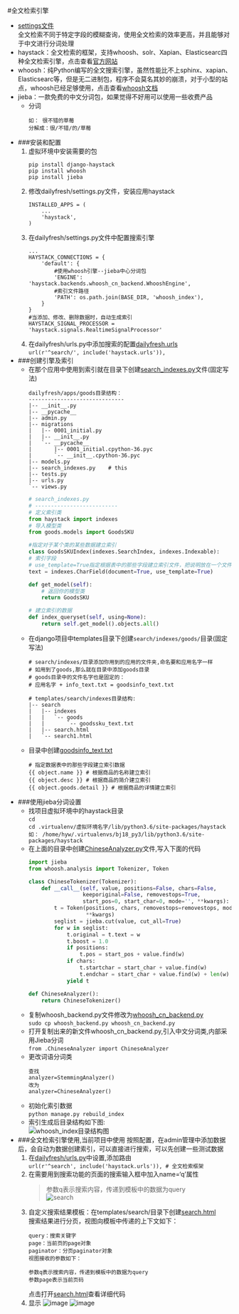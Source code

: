 #全文检索引擎
- [settings文件](../dailyfresh/settings.py)  
全文检索不同于特定字段的模糊查询，使用全文检索的效率更高，并且能够对于中文进行分词处理
- haystack：全文检索的框架，支持whoosh、solr、Xapian、Elasticsearc四种全文检索引擎，点击查看[官方网站](http://haystacksearch.org/)
- whoosh：纯Python编写的全文搜索引擎，虽然性能比不上sphinx、xapian、Elasticsearc等，但是无二进制包，程序不会莫名其妙的崩溃，对于小型的站点，whoosh已经足够使用，点击查看[whoosh文档](https://whoosh.readthedocs.io/en/latest/)
- jieba：一款免费的中文分词包，如果觉得不好用可以使用一些收费产品
    - 分词
        ```
        如： 很不错的草莓
        分解成：很/不错/的/草莓
        ```
- ###安装和配置
    1. 虚拟环境中安装需要的包
        ```
        pip install django-haystack
        pip install whoosh
        pip install jieba
        ```
    2. 修改dailyfresh/settings.py文件，安装应用haystack
        ```
        INSTALLED_APPS = (
            ...
            'haystack',
        )
        ```
    3. 在dailyfresh/settings.py文件中配置搜索引擎
        ```
        ...
        HAYSTACK_CONNECTIONS = {
            'default': {
                #使用whoosh引擎--jieba中心分词包
                'ENGINE': 'haystack.backends.whoosh_cn_backend.WhooshEngine',
                #索引文件路径
                'PATH': os.path.join(BASE_DIR, 'whoosh_index'),
            }
        }
        #当添加、修改、删除数据时，自动生成索引
        HAYSTACK_SIGNAL_PROCESSOR = 'haystack.signals.RealtimeSignalProcessor'
        ```
    4. 在dailyfresh/urls.py中添加搜索的配置[dailyfresh.urls](../dailyfresh/urls.py)  
        `url(r'^search/', include('haystack.urls')),`
- ###创建引擎及索引
    - 在那个应用中使用到索引就在目录下创建[search_indexes.py](../apps/goods/search_indexes.py)文件(固定写法)  
        ```
        dailyfresh/apps/goods目录结构：
        ------------------------------
        |-- __init__.py
        |-- __pycache__
        |-- admin.py
        |-- migrations
        |   |-- 0001_initial.py
        |   |-- __init__.py
        |   `-- __pycache__
        |       |-- 0001_initial.cpython-36.pyc
        |       `-- __init__.cpython-36.pyc
        |-- models.py
        |-- search_indexes.py    # this
        |-- tests.py
        |-- urls.py
        `-- views.py
        ```
        ```python
        # search_indexes.py
        # --------------------------
        # 定义索引类
        from haystack import indexes
        # 导入模型类
        from goods.models import GoodsSKU
        
        #指定对于某个类的某些数据建立索引
        class GoodsSKUIndex(indexes.SearchIndex, indexes.Indexable):
        # 索引字段
        # use_template=True指定根据表中的那些字段建立索引文件，把说明放在一个文件中
        text = indexes.CharField(document=True, use_template=True)
    
        def get_model(self):
            # 返回你的模型类
            return GoodsSKU
    
        # 建立索引的数据
        def index_queryset(self, using=None):
            return self.get_model().objects.all()
        ```
    - 在django项目中templates目录下创建`search/indexes/goods/`目录(固定写法)   
        ```
        # search/indexes/目录添加你用到的应用的文件夹,命名要和应用名字一样
        # 如用到了goods,那么就在目录中添加goods目录
        # goods目录中的文件名字也是固定的： 
        # 应用名字 + info_text.txt = goodsinfo_text.txt 
        
        # templates/search/indexes目录结构:
        |-- search
        |   |-- indexes
        |   |   `-- goods
        |   |       `-- goodssku_text.txt
        |   |-- search.html
        |   `-- search1.html
        ```
    - 目录中创建[goodsinfo_text.txt](../templates/search/indexes/goods/goodssku_text.txt)  
        ```
        # 指定数据表中的那些字段建立索引数据
        {{ object.name }} # 根据商品的名称建立索引
        {{ object.desc }} # 根据商品的简介建立索引
        {{ object.goods.detail }} # 根据商品的详情建立索引
        ```
- ###使用jieba分词设置
    - 找项目虚拟环境中的haystack目录  
    `cd`  
    `cd .virtualenv/虚拟环境名字/lib/python3.6/site-packages/haystack`  
    `如： /home/hyw/.virtualenvs/bj18_py3/lib/python3.6/site-packages/haystack`
    - 在上面的目录中创建[ChineseAnalyzer.py]()文件,写入下面的代码  
        ```python
        import jieba
        from whoosh.analysis import Tokenizer, Token
        
        class ChineseTokenizer(Tokenizer):
            def __call__(self, value, positions=False, chars=False,
                         keeporiginal=False, removestops=True,
                         start_pos=0, start_char=0, mode='', **kwargs):
                t = Token(positions, chars, removestops=removestops, mode=mode,
                          **kwargs)
                seglist = jieba.cut(value, cut_all=True)
                for w in seglist:
                    t.original = t.text = w
                    t.boost = 1.0
                    if positions:
                        t.pos = start_pos + value.find(w)
                    if chars:
                        t.startchar = start_char + value.find(w)
                        t.endchar = start_char + value.find(w) + len(w)
                    yield t
        
        def ChineseAnalyzer():
            return ChineseTokenizer()
        ```
    - 复制whoosh_backend.py文件修改为[whoosh_cn_backend.py](./conf/whoosh_cn_backend.py)  
        `sudo cp whoosh_backend.py whoosh_cn_backend.py`
    - 打开复制出来的新文件whoosh_cn_backend.py,引入中文分词类,内部采用Jieba分词  
        `from .ChineseAnalyzer import ChineseAnalyzer`
    - 更改词语分词类
        ```
        查找
        analyzer=StemmingAnalyzer()
        改为
        analyzer=ChineseAnalyzer()
        ```    
    - 初始化索引数据  
        `python manage.py rebuild_index`
    - 索引生成后目录结构如下图:  
        ![whoosh_index目录结构图](./images/whoosh.png)
- ###全文检索引擎使用,当前项目中使用
    按照配置，在admin管理中添加数据后，会自动为数据创建索引，可以直接进行搜索，可以先创建一些测试数据  
    1. 在[dailyfresh/urls.py](../dailyfresh/urls.py)中设置,添加路由  
        `url(r'^search', include('haystack.urls')), # 全文检索框架`
    2. 在需要用到搜索功能的页面的搜索输入框中加入name=‘q’属性  
        > 参数q表示搜索内容，传递到模板中的数据为query  
        ![search](./conf/search.png)
    3. 自定义搜索结果模板：在templates/search/目录下创建[search.html](../templates/search/search.html)  
        搜索结果进行分页，视图向模板中传递的上下文如下：
        ```
        query：搜索关键字
        page：当前页的page对象
        paginator：分页paginator对象
        视图接收的参数如下：
        
        参数q表示搜索内容，传递到模板中的数据为query
        参数page表示当前页码
        ```
        点击打开[search.html](../templates/search/search.html)查看详细代码
    4. 显示
        ![image](./images/1.png)
        ![image](./images/2.png)